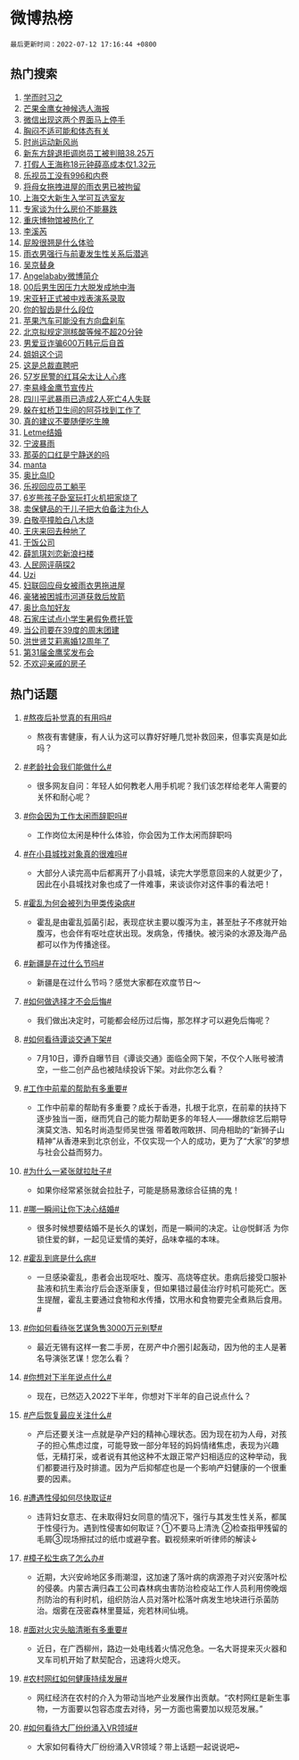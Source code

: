 # 微博热榜

`最后更新时间：2022-07-12 17:16:44 +0800`

## 热门搜索

1. [学而时习之](https://m.weibo.cn/search?containerid=100103type%3D1%26t%3D10%26q%3D%23%E5%AD%A6%E8%80%8C%E6%97%B6%E4%B9%A0%E4%B9%8B%23&stream_entry_id=51&isnewpage=1&extparam=seat%3D1%26filter_type%3Drealtimehot%26dgr%3D0%26cate%3D10103%26pos%3D0%26c_type%3D51%26display_time%3D1657617403%26pre_seqid%3D165761740386209949152&luicode=10000011&lfid=106003type%253D25%2526t%253D3%2526disable_hot%253D1%2526filter_type%253Drealtimehot)
1. [芒果金鹰女神候选人海报](https://m.weibo.cn/search?containerid=100103type%3D1%26t%3D10%26q%3D%23%E8%8A%92%E6%9E%9C%E9%87%91%E9%B9%B0%E5%A5%B3%E7%A5%9E%E5%80%99%E9%80%89%E4%BA%BA%E6%B5%B7%E6%8A%A5%23&stream_entry_id=31&isnewpage=1&extparam=seat%3D1%26filter_type%3Drealtimehot%26dgr%3D0%26c_type%3D31%26realpos%3D1%26flag%3D1%26cate%3D0%26lcate%3D5001%26pos%3D0%26display_time%3D1657617403%26pre_seqid%3D165761740386209949152&luicode=10000011&lfid=106003type%253D25%2526t%253D3%2526disable_hot%253D1%2526filter_type%253Drealtimehot)
1. [微信出现这两个界面马上停手](https://m.weibo.cn/search?containerid=100103type%3D1%26t%3D10%26q%3D%23%E5%BE%AE%E4%BF%A1%E5%87%BA%E7%8E%B0%E8%BF%99%E4%B8%A4%E4%B8%AA%E7%95%8C%E9%9D%A2%E9%A9%AC%E4%B8%8A%E5%81%9C%E6%89%8B%23&stream_entry_id=31&isnewpage=1&extparam=seat%3D1%26filter_type%3Drealtimehot%26dgr%3D0%26c_type%3D31%26realpos%3D2%26flag%3D1%26cate%3D0%26lcate%3D5001%26pos%3D1%26display_time%3D1657617403%26pre_seqid%3D165761740386209949152&luicode=10000011&lfid=106003type%253D25%2526t%253D3%2526disable_hot%253D1%2526filter_type%253Drealtimehot)
1. [胸闷不适可能和体态有关](https://m.weibo.cn/search?containerid=100103type%3D1%26t%3D10%26q%3D%23%E8%83%B8%E9%97%B7%E4%B8%8D%E9%80%82%E5%8F%AF%E8%83%BD%E5%92%8C%E4%BD%93%E6%80%81%E6%9C%89%E5%85%B3%23&stream_entry_id=31&isnewpage=1&extparam=seat%3D1%26filter_type%3Drealtimehot%26dgr%3D0%26c_type%3D31%26realpos%3D3%26flag%3D0%26cate%3D0%26lcate%3D5001%26pos%3D2%26display_time%3D1657617403%26pre_seqid%3D165761740386209949152&luicode=10000011&lfid=106003type%253D25%2526t%253D3%2526disable_hot%253D1%2526filter_type%253Drealtimehot)
1. [时尚运动新风尚](https://m.weibo.cn/search?containerid=100103type%3D1%26t%3D10%26q%3D%23%E6%97%B6%E5%B0%9A%E8%BF%90%E5%8A%A8%E6%96%B0%E9%A3%8E%E5%B0%9A%23&stream_entry_id=31&isnewpage=1&extparam=seat%3D1%26filter_type%3Drealtimehot%26adid%3D159588%26c_type%3D31%26dgr%3D0%26cate%3D0%26lcate%3D5001%26pos%3D3%26display_time%3D1657617403%26pre_seqid%3D165761740386209949152&luicode=10000011&lfid=106003type%253D25%2526t%253D3%2526disable_hot%253D1%2526filter_type%253Drealtimehot)
1. [新东方辞退拒调岗员工被判赔38.25万](https://m.weibo.cn/search?containerid=100103type%3D1%26t%3D10%26q%3D%23%E6%96%B0%E4%B8%9C%E6%96%B9%E8%BE%9E%E9%80%80%E6%8B%92%E8%B0%83%E5%B2%97%E5%91%98%E5%B7%A5%E8%A2%AB%E5%88%A4%E8%B5%9438.25%E4%B8%87%23&stream_entry_id=31&isnewpage=1&extparam=seat%3D1%26filter_type%3Drealtimehot%26dgr%3D0%26c_type%3D31%26realpos%3D4%26flag%3D0%26cate%3D0%26lcate%3D5001%26pos%3D4%26display_time%3D1657617403%26pre_seqid%3D165761740386209949152&luicode=10000011&lfid=106003type%253D25%2526t%253D3%2526disable_hot%253D1%2526filter_type%253Drealtimehot)
1. [打假人王海称18元钟薛高成本仅1.32元](https://m.weibo.cn/search?containerid=100103type%3D1%26t%3D10%26q%3D%23%E6%89%93%E5%81%87%E4%BA%BA%E7%8E%8B%E6%B5%B7%E7%A7%B018%E5%85%83%E9%92%9F%E8%96%9B%E9%AB%98%E6%88%90%E6%9C%AC%E4%BB%851.32%E5%85%83%23&stream_entry_id=31&isnewpage=1&extparam=seat%3D1%26filter_type%3Drealtimehot%26dgr%3D0%26c_type%3D31%26realpos%3D5%26flag%3D1%26cate%3D0%26lcate%3D5001%26pos%3D5%26display_time%3D1657617403%26pre_seqid%3D165761740386209949152&luicode=10000011&lfid=106003type%253D25%2526t%253D3%2526disable_hot%253D1%2526filter_type%253Drealtimehot)
1. [乐视员工没有996和内卷](https://m.weibo.cn/search?containerid=100103type%3D1%26t%3D10%26q%3D%23%E4%B9%90%E8%A7%86%E5%91%98%E5%B7%A5%E6%B2%A1%E6%9C%89996%E5%92%8C%E5%86%85%E5%8D%B7%23&stream_entry_id=31&isnewpage=1&extparam=seat%3D1%26filter_type%3Drealtimehot%26dgr%3D0%26c_type%3D31%26realpos%3D6%26flag%3D1%26cate%3D0%26lcate%3D5001%26pos%3D6%26display_time%3D1657617403%26pre_seqid%3D165761740386209949152&luicode=10000011&lfid=106003type%253D25%2526t%253D3%2526disable_hot%253D1%2526filter_type%253Drealtimehot)
1. [将母女拖拽进屋的雨衣男已被拘留](https://m.weibo.cn/search?containerid=100103type%3D1%26t%3D10%26q%3D%23%E5%B0%86%E6%AF%8D%E5%A5%B3%E6%8B%96%E6%8B%BD%E8%BF%9B%E5%B1%8B%E7%9A%84%E9%9B%A8%E8%A1%A3%E7%94%B7%E5%B7%B2%E8%A2%AB%E6%8B%98%E7%95%99%23&stream_entry_id=31&isnewpage=1&extparam=seat%3D1%26filter_type%3Drealtimehot%26dgr%3D0%26c_type%3D31%26realpos%3D7%26flag%3D16%26cate%3D0%26lcate%3D5001%26pos%3D7%26display_time%3D1657617403%26pre_seqid%3D165761740386209949152&luicode=10000011&lfid=106003type%253D25%2526t%253D3%2526disable_hot%253D1%2526filter_type%253Drealtimehot)
1. [上海交大新生入学可互选室友](https://m.weibo.cn/search?containerid=100103type%3D1%26t%3D10%26q%3D%23%E4%B8%8A%E6%B5%B7%E4%BA%A4%E5%A4%A7%E6%96%B0%E7%94%9F%E5%85%A5%E5%AD%A6%E5%8F%AF%E4%BA%92%E9%80%89%E5%AE%A4%E5%8F%8B%23&stream_entry_id=31&isnewpage=1&extparam=seat%3D1%26filter_type%3Drealtimehot%26dgr%3D0%26c_type%3D31%26realpos%3D8%26flag%3D1%26cate%3D0%26lcate%3D5001%26pos%3D8%26display_time%3D1657617403%26pre_seqid%3D165761740386209949152&luicode=10000011&lfid=106003type%253D25%2526t%253D3%2526disable_hot%253D1%2526filter_type%253Drealtimehot)
1. [专家谈为什么房价不能暴跌](https://m.weibo.cn/search?containerid=100103type%3D1%26t%3D10%26q%3D%23%E4%B8%93%E5%AE%B6%E8%B0%88%E4%B8%BA%E4%BB%80%E4%B9%88%E6%88%BF%E4%BB%B7%E4%B8%8D%E8%83%BD%E6%9A%B4%E8%B7%8C%23&stream_entry_id=31&isnewpage=1&extparam=seat%3D1%26filter_type%3Drealtimehot%26dgr%3D0%26c_type%3D31%26realpos%3D9%26flag%3D1%26cate%3D0%26lcate%3D5001%26pos%3D9%26display_time%3D1657617403%26pre_seqid%3D165761740386209949152&luicode=10000011&lfid=106003type%253D25%2526t%253D3%2526disable_hot%253D1%2526filter_type%253Drealtimehot)
1. [重庆博物馆被热化了](https://m.weibo.cn/search?containerid=100103type%3D1%26t%3D10%26q%3D%23%E9%87%8D%E5%BA%86%E5%8D%9A%E7%89%A9%E9%A6%86%E8%A2%AB%E7%83%AD%E5%8C%96%E4%BA%86%23&stream_entry_id=31&isnewpage=1&extparam=seat%3D1%26filter_type%3Drealtimehot%26dgr%3D0%26c_type%3D31%26realpos%3D10%26flag%3D0%26cate%3D0%26lcate%3D5001%26pos%3D10%26display_time%3D1657617403%26pre_seqid%3D165761740386209949152&luicode=10000011&lfid=106003type%253D25%2526t%253D3%2526disable_hot%253D1%2526filter_type%253Drealtimehot)
1. [李溪芮](https://m.weibo.cn/search?containerid=100103type%3D1%26t%3D10%26q%3D%E6%9D%8E%E6%BA%AA%E8%8A%AE&stream_entry_id=31&isnewpage=1&extparam=seat%3D1%26filter_type%3Drealtimehot%26dgr%3D0%26c_type%3D31%26realpos%3D11%26flag%3D1%26cate%3D0%26lcate%3D5001%26pos%3D11%26display_time%3D1657617403%26pre_seqid%3D165761740386209949152&luicode=10000011&lfid=106003type%253D25%2526t%253D3%2526disable_hot%253D1%2526filter_type%253Drealtimehot)
1. [屁股很翘是什么体验](https://m.weibo.cn/search?containerid=100103type%3D1%26t%3D10%26q%3D%23%E5%B1%81%E8%82%A1%E5%BE%88%E7%BF%98%E6%98%AF%E4%BB%80%E4%B9%88%E4%BD%93%E9%AA%8C%23&stream_entry_id=31&isnewpage=1&extparam=seat%3D1%26filter_type%3Drealtimehot%26dgr%3D0%26c_type%3D31%26realpos%3D12%26flag%3D1%26cate%3D0%26lcate%3D5001%26pos%3D12%26display_time%3D1657617403%26pre_seqid%3D165761740386209949152&luicode=10000011&lfid=106003type%253D25%2526t%253D3%2526disable_hot%253D1%2526filter_type%253Drealtimehot)
1. [雨衣男强行与前妻发生性关系后潜逃](https://m.weibo.cn/search?containerid=100103type%3D1%26t%3D10%26q%3D%23%E9%9B%A8%E8%A1%A3%E7%94%B7%E5%BC%BA%E8%A1%8C%E4%B8%8E%E5%89%8D%E5%A6%BB%E5%8F%91%E7%94%9F%E6%80%A7%E5%85%B3%E7%B3%BB%E5%90%8E%E6%BD%9C%E9%80%83%23&stream_entry_id=31&isnewpage=1&extparam=seat%3D1%26filter_type%3Drealtimehot%26dgr%3D0%26c_type%3D31%26realpos%3D13%26flag%3D0%26cate%3D0%26lcate%3D5001%26pos%3D13%26display_time%3D1657617403%26pre_seqid%3D165761740386209949152&luicode=10000011&lfid=106003type%253D25%2526t%253D3%2526disable_hot%253D1%2526filter_type%253Drealtimehot)
1. [吴京替身](https://m.weibo.cn/search?containerid=100103type%3D1%26t%3D10%26q%3D%23%E5%90%B4%E4%BA%AC%E6%9B%BF%E8%BA%AB%23&stream_entry_id=31&isnewpage=1&extparam=seat%3D1%26filter_type%3Drealtimehot%26dgr%3D0%26c_type%3D31%26realpos%3D14%26flag%3D1%26cate%3D0%26lcate%3D5001%26pos%3D14%26display_time%3D1657617403%26pre_seqid%3D165761740386209949152&luicode=10000011&lfid=106003type%253D25%2526t%253D3%2526disable_hot%253D1%2526filter_type%253Drealtimehot)
1. [Angelababy微博简介](https://m.weibo.cn/search?containerid=100103type%3D1%26t%3D10%26q%3D%23Angelababy%E5%BE%AE%E5%8D%9A%E7%AE%80%E4%BB%8B%23&stream_entry_id=31&isnewpage=1&extparam=seat%3D1%26filter_type%3Drealtimehot%26dgr%3D0%26c_type%3D31%26realpos%3D15%26flag%3D1%26cate%3D0%26lcate%3D5001%26pos%3D15%26display_time%3D1657617403%26pre_seqid%3D165761740386209949152&luicode=10000011&lfid=106003type%253D25%2526t%253D3%2526disable_hot%253D1%2526filter_type%253Drealtimehot)
1. [00后男生因压力大脱发成地中海](https://m.weibo.cn/search?containerid=100103type%3D1%26t%3D10%26q%3D%2300%E5%90%8E%E7%94%B7%E7%94%9F%E5%9B%A0%E5%8E%8B%E5%8A%9B%E5%A4%A7%E8%84%B1%E5%8F%91%E6%88%90%E5%9C%B0%E4%B8%AD%E6%B5%B7%23&stream_entry_id=31&isnewpage=1&extparam=seat%3D1%26filter_type%3Drealtimehot%26dgr%3D0%26c_type%3D31%26realpos%3D16%26flag%3D1%26cate%3D0%26lcate%3D5001%26pos%3D16%26display_time%3D1657617403%26pre_seqid%3D165761740386209949152&luicode=10000011&lfid=106003type%253D25%2526t%253D3%2526disable_hot%253D1%2526filter_type%253Drealtimehot)
1. [宋亚轩正式被中戏表演系录取](https://m.weibo.cn/search?containerid=100103type%3D1%26t%3D10%26q%3D%23%E5%AE%8B%E4%BA%9A%E8%BD%A9%E6%AD%A3%E5%BC%8F%E8%A2%AB%E4%B8%AD%E6%88%8F%E8%A1%A8%E6%BC%94%E7%B3%BB%E5%BD%95%E5%8F%96%23&stream_entry_id=31&isnewpage=1&extparam=seat%3D1%26filter_type%3Drealtimehot%26dgr%3D0%26c_type%3D31%26realpos%3D17%26flag%3D0%26cate%3D0%26lcate%3D5001%26pos%3D17%26display_time%3D1657617403%26pre_seqid%3D165761740386209949152&luicode=10000011&lfid=106003type%253D25%2526t%253D3%2526disable_hot%253D1%2526filter_type%253Drealtimehot)
1. [你的智齿是什么段位](https://m.weibo.cn/search?containerid=100103type%3D1%26t%3D10%26q%3D%23%E4%BD%A0%E7%9A%84%E6%99%BA%E9%BD%BF%E6%98%AF%E4%BB%80%E4%B9%88%E6%AE%B5%E4%BD%8D%23&stream_entry_id=31&isnewpage=1&extparam=seat%3D1%26filter_type%3Drealtimehot%26dgr%3D0%26c_type%3D31%26realpos%3D18%26flag%3D1%26cate%3D0%26lcate%3D5001%26pos%3D18%26display_time%3D1657617403%26pre_seqid%3D165761740386209949152&luicode=10000011&lfid=106003type%253D25%2526t%253D3%2526disable_hot%253D1%2526filter_type%253Drealtimehot)
1. [苹果汽车可能没有方向盘刹车](https://m.weibo.cn/search?containerid=100103type%3D1%26t%3D10%26q%3D%23%E8%8B%B9%E6%9E%9C%E6%B1%BD%E8%BD%A6%E5%8F%AF%E8%83%BD%E6%B2%A1%E6%9C%89%E6%96%B9%E5%90%91%E7%9B%98%E5%88%B9%E8%BD%A6%23&stream_entry_id=31&isnewpage=1&extparam=seat%3D1%26filter_type%3Drealtimehot%26dgr%3D0%26c_type%3D31%26realpos%3D19%26flag%3D0%26cate%3D0%26lcate%3D5001%26pos%3D19%26display_time%3D1657617403%26pre_seqid%3D165761740386209949152&luicode=10000011&lfid=106003type%253D25%2526t%253D3%2526disable_hot%253D1%2526filter_type%253Drealtimehot)
1. [北京拟规定测核酸等候不超20分钟](https://m.weibo.cn/search?containerid=100103type%3D1%26t%3D10%26q%3D%23%E5%8C%97%E4%BA%AC%E6%8B%9F%E8%A7%84%E5%AE%9A%E6%B5%8B%E6%A0%B8%E9%85%B8%E7%AD%89%E5%80%99%E4%B8%8D%E8%B6%8520%E5%88%86%E9%92%9F%23&stream_entry_id=31&isnewpage=1&extparam=seat%3D1%26filter_type%3Drealtimehot%26dgr%3D0%26c_type%3D31%26realpos%3D20%26flag%3D1%26cate%3D0%26lcate%3D5001%26pos%3D20%26display_time%3D1657617403%26pre_seqid%3D165761740386209949152&luicode=10000011&lfid=106003type%253D25%2526t%253D3%2526disable_hot%253D1%2526filter_type%253Drealtimehot)
1. [男爱豆诈骗600万韩元后自首](https://m.weibo.cn/search?containerid=100103type%3D1%26t%3D10%26q%3D%23%E7%94%B7%E7%88%B1%E8%B1%86%E8%AF%88%E9%AA%97600%E4%B8%87%E9%9F%A9%E5%85%83%E5%90%8E%E8%87%AA%E9%A6%96%23&stream_entry_id=31&isnewpage=1&extparam=seat%3D1%26filter_type%3Drealtimehot%26dgr%3D0%26c_type%3D31%26realpos%3D21%26flag%3D0%26cate%3D0%26lcate%3D5001%26pos%3D21%26display_time%3D1657617403%26pre_seqid%3D165761740386209949152&luicode=10000011&lfid=106003type%253D25%2526t%253D3%2526disable_hot%253D1%2526filter_type%253Drealtimehot)
1. [姐姐这个词](https://m.weibo.cn/search?containerid=100103type%3D1%26t%3D10%26q%3D%E5%A7%90%E5%A7%90%E8%BF%99%E4%B8%AA%E8%AF%8D&stream_entry_id=31&isnewpage=1&extparam=seat%3D1%26filter_type%3Drealtimehot%26dgr%3D0%26c_type%3D31%26realpos%3D22%26flag%3D0%26cate%3D0%26lcate%3D5001%26pos%3D22%26display_time%3D1657617403%26pre_seqid%3D165761740386209949152&luicode=10000011&lfid=106003type%253D25%2526t%253D3%2526disable_hot%253D1%2526filter_type%253Drealtimehot)
1. [这是总裁直聘吧](https://m.weibo.cn/search?containerid=100103type%3D1%26t%3D10%26q%3D%23%E8%BF%99%E6%98%AF%E6%80%BB%E8%A3%81%E7%9B%B4%E8%81%98%E5%90%A7%23&stream_entry_id=31&isnewpage=1&extparam=seat%3D1%26filter_type%3Drealtimehot%26dgr%3D0%26c_type%3D31%26realpos%3D23%26flag%3D1%26cate%3D0%26lcate%3D5001%26pos%3D23%26display_time%3D1657617403%26pre_seqid%3D165761740386209949152&luicode=10000011&lfid=106003type%253D25%2526t%253D3%2526disable_hot%253D1%2526filter_type%253Drealtimehot)
1. [57岁民警的红耳朵太让人心疼](https://m.weibo.cn/search?containerid=100103type%3D1%26t%3D10%26q%3D%2357%E5%B2%81%E6%B0%91%E8%AD%A6%E7%9A%84%E7%BA%A2%E8%80%B3%E6%9C%B5%E5%A4%AA%E8%AE%A9%E4%BA%BA%E5%BF%83%E7%96%BC%23&stream_entry_id=31&isnewpage=1&extparam=seat%3D1%26filter_type%3Drealtimehot%26dgr%3D0%26c_type%3D31%26realpos%3D24%26flag%3D1%26cate%3D0%26lcate%3D5001%26pos%3D24%26display_time%3D1657617403%26pre_seqid%3D165761740386209949152&luicode=10000011&lfid=106003type%253D25%2526t%253D3%2526disable_hot%253D1%2526filter_type%253Drealtimehot)
1. [李易峰金鹰节宣传片](https://m.weibo.cn/search?containerid=100103type%3D1%26t%3D10%26q%3D%23%E6%9D%8E%E6%98%93%E5%B3%B0%E9%87%91%E9%B9%B0%E8%8A%82%E5%AE%A3%E4%BC%A0%E7%89%87%23&stream_entry_id=31&isnewpage=1&extparam=seat%3D1%26filter_type%3Drealtimehot%26dgr%3D0%26c_type%3D31%26realpos%3D25%26flag%3D1%26cate%3D0%26lcate%3D5001%26pos%3D25%26display_time%3D1657617403%26pre_seqid%3D165761740386209949152&luicode=10000011&lfid=106003type%253D25%2526t%253D3%2526disable_hot%253D1%2526filter_type%253Drealtimehot)
1. [四川平武暴雨已造成2人死亡4人失联](https://m.weibo.cn/search?containerid=100103type%3D1%26t%3D10%26q%3D%23%E5%9B%9B%E5%B7%9D%E5%B9%B3%E6%AD%A6%E6%9A%B4%E9%9B%A8%E5%B7%B2%E9%80%A0%E6%88%902%E4%BA%BA%E6%AD%BB%E4%BA%A14%E4%BA%BA%E5%A4%B1%E8%81%94%23&stream_entry_id=31&isnewpage=1&extparam=seat%3D1%26filter_type%3Drealtimehot%26dgr%3D0%26c_type%3D31%26realpos%3D26%26flag%3D1%26cate%3D0%26lcate%3D5001%26pos%3D26%26display_time%3D1657617403%26pre_seqid%3D165761740386209949152&luicode=10000011&lfid=106003type%253D25%2526t%253D3%2526disable_hot%253D1%2526filter_type%253Drealtimehot)
1. [躲在虹桥卫生间的阿芬找到工作了](https://m.weibo.cn/search?containerid=100103type%3D1%26t%3D10%26q%3D%23%E8%BA%B2%E5%9C%A8%E8%99%B9%E6%A1%A5%E5%8D%AB%E7%94%9F%E9%97%B4%E7%9A%84%E9%98%BF%E8%8A%AC%E6%89%BE%E5%88%B0%E5%B7%A5%E4%BD%9C%E4%BA%86%23&stream_entry_id=31&isnewpage=1&extparam=seat%3D1%26filter_type%3Drealtimehot%26dgr%3D0%26c_type%3D31%26realpos%3D27%26flag%3D0%26cate%3D0%26lcate%3D5001%26pos%3D27%26display_time%3D1657617403%26pre_seqid%3D165761740386209949152&luicode=10000011&lfid=106003type%253D25%2526t%253D3%2526disable_hot%253D1%2526filter_type%253Drealtimehot)
1. [真的建议不要随便吃生腌](https://m.weibo.cn/search?containerid=100103type%3D1%26t%3D10%26q%3D%23%E7%9C%9F%E7%9A%84%E5%BB%BA%E8%AE%AE%E4%B8%8D%E8%A6%81%E9%9A%8F%E4%BE%BF%E5%90%83%E7%94%9F%E8%85%8C%23&stream_entry_id=31&isnewpage=1&extparam=seat%3D1%26filter_type%3Drealtimehot%26dgr%3D0%26c_type%3D31%26realpos%3D28%26flag%3D1%26cate%3D0%26lcate%3D5001%26pos%3D28%26display_time%3D1657617403%26pre_seqid%3D165761740386209949152&luicode=10000011&lfid=106003type%253D25%2526t%253D3%2526disable_hot%253D1%2526filter_type%253Drealtimehot)
1. [Letme结婚](https://m.weibo.cn/search?containerid=100103type%3D1%26t%3D10%26q%3D%23Letme%E7%BB%93%E5%A9%9A%23&stream_entry_id=31&isnewpage=1&extparam=seat%3D1%26filter_type%3Drealtimehot%26dgr%3D0%26c_type%3D31%26realpos%3D29%26flag%3D0%26cate%3D0%26lcate%3D5001%26pos%3D29%26display_time%3D1657617403%26pre_seqid%3D165761740386209949152&luicode=10000011&lfid=106003type%253D25%2526t%253D3%2526disable_hot%253D1%2526filter_type%253Drealtimehot)
1. [宁波暴雨](https://m.weibo.cn/search?containerid=100103type%3D1%26t%3D10%26q%3D%23%E5%AE%81%E6%B3%A2%E6%9A%B4%E9%9B%A8%23&stream_entry_id=31&isnewpage=1&extparam=seat%3D1%26filter_type%3Drealtimehot%26dgr%3D0%26c_type%3D31%26realpos%3D30%26flag%3D1%26cate%3D0%26lcate%3D5001%26pos%3D30%26display_time%3D1657617403%26pre_seqid%3D165761740386209949152&luicode=10000011&lfid=106003type%253D25%2526t%253D3%2526disable_hot%253D1%2526filter_type%253Drealtimehot)
1. [那英的口红是宁静送的吗](https://m.weibo.cn/search?containerid=100103type%3D1%26t%3D10%26q%3D%23%E9%82%A3%E8%8B%B1%E7%9A%84%E5%8F%A3%E7%BA%A2%E6%98%AF%E5%AE%81%E9%9D%99%E9%80%81%E7%9A%84%E5%90%97%23&stream_entry_id=31&isnewpage=1&extparam=seat%3D1%26filter_type%3Drealtimehot%26dgr%3D0%26c_type%3D31%26realpos%3D31%26flag%3D0%26cate%3D0%26lcate%3D5001%26pos%3D31%26display_time%3D1657617403%26pre_seqid%3D165761740386209949152&luicode=10000011&lfid=106003type%253D25%2526t%253D3%2526disable_hot%253D1%2526filter_type%253Drealtimehot)
1. [manta](http://m.weibo.cn/c/wbox?&id=j84w2uenjc&roomid=11131&q=%23manta%23&extparam=seat%3D1%26filter_type%3Drealtimehot%26dgr%3D0%26c_type%3D31%26realpos%3D32%26flag%3D0%26cate%3D0%26lcate%3D5001%26pos%3D32%26display_time%3D1657617403%26pre_seqid%3D165761740386209949152&luicode=10000011&lfid=106003type%253D25%2526t%253D3%2526disable_hot%253D1%2526filter_type%253Drealtimehot)
1. [奥比岛ID](https://m.weibo.cn/search?containerid=100103type%3D1%26t%3D10%26q%3D%23%E5%A5%A5%E6%AF%94%E5%B2%9BID%23&stream_entry_id=31&isnewpage=1&extparam=seat%3D1%26filter_type%3Drealtimehot%26dgr%3D0%26c_type%3D31%26realpos%3D33%26flag%3D1%26cate%3D0%26lcate%3D5001%26pos%3D33%26display_time%3D1657617403%26pre_seqid%3D165761740386209949152&luicode=10000011&lfid=106003type%253D25%2526t%253D3%2526disable_hot%253D1%2526filter_type%253Drealtimehot)
1. [乐视回应员工躺平](https://m.weibo.cn/search?containerid=100103type%3D1%26t%3D10%26q%3D%23%E4%B9%90%E8%A7%86%E5%9B%9E%E5%BA%94%E5%91%98%E5%B7%A5%E8%BA%BA%E5%B9%B3%23&stream_entry_id=31&isnewpage=1&extparam=seat%3D1%26filter_type%3Drealtimehot%26dgr%3D0%26c_type%3D31%26realpos%3D34%26flag%3D1%26cate%3D0%26lcate%3D5001%26pos%3D34%26display_time%3D1657617403%26pre_seqid%3D165761740386209949152&luicode=10000011&lfid=106003type%253D25%2526t%253D3%2526disable_hot%253D1%2526filter_type%253Drealtimehot)
1. [6岁熊孩子卧室玩打火机把家烧了](https://m.weibo.cn/search?containerid=100103type%3D1%26t%3D10%26q%3D%236%E5%B2%81%E7%86%8A%E5%AD%A9%E5%AD%90%E5%8D%A7%E5%AE%A4%E7%8E%A9%E6%89%93%E7%81%AB%E6%9C%BA%E6%8A%8A%E5%AE%B6%E7%83%A7%E4%BA%86%23&stream_entry_id=31&isnewpage=1&extparam=seat%3D1%26filter_type%3Drealtimehot%26dgr%3D0%26c_type%3D31%26realpos%3D35%26flag%3D0%26cate%3D0%26lcate%3D5001%26pos%3D35%26display_time%3D1657617403%26pre_seqid%3D165761740386209949152&luicode=10000011&lfid=106003type%253D25%2526t%253D3%2526disable_hot%253D1%2526filter_type%253Drealtimehot)
1. [卖保健品的干儿子把大伯备注为仆人](https://m.weibo.cn/search?containerid=100103type%3D1%26t%3D10%26q%3D%23%E5%8D%96%E4%BF%9D%E5%81%A5%E5%93%81%E7%9A%84%E5%B9%B2%E5%84%BF%E5%AD%90%E6%8A%8A%E5%A4%A7%E4%BC%AF%E5%A4%87%E6%B3%A8%E4%B8%BA%E4%BB%86%E4%BA%BA%23&stream_entry_id=31&isnewpage=1&extparam=seat%3D1%26filter_type%3Drealtimehot%26dgr%3D0%26c_type%3D31%26realpos%3D36%26flag%3D0%26cate%3D0%26lcate%3D5001%26pos%3D36%26display_time%3D1657617403%26pre_seqid%3D165761740386209949152&luicode=10000011&lfid=106003type%253D25%2526t%253D3%2526disable_hot%253D1%2526filter_type%253Drealtimehot)
1. [白敬亭撞脸白八木烧](https://m.weibo.cn/search?containerid=100103type%3D1%26t%3D10%26q%3D%23%E7%99%BD%E6%95%AC%E4%BA%AD%E6%92%9E%E8%84%B8%E7%99%BD%E5%85%AB%E6%9C%A8%E7%83%A7%23&stream_entry_id=31&isnewpage=1&extparam=seat%3D1%26filter_type%3Drealtimehot%26dgr%3D0%26c_type%3D31%26realpos%3D37%26flag%3D0%26cate%3D0%26lcate%3D5001%26pos%3D37%26display_time%3D1657617403%26pre_seqid%3D165761740386209949152&luicode=10000011&lfid=106003type%253D25%2526t%253D3%2526disable_hot%253D1%2526filter_type%253Drealtimehot)
1. [王庆来回去种地了](https://m.weibo.cn/search?containerid=100103type%3D1%26t%3D10%26q%3D%23%E7%8E%8B%E5%BA%86%E6%9D%A5%E5%9B%9E%E5%8E%BB%E7%A7%8D%E5%9C%B0%E4%BA%86%23&stream_entry_id=31&isnewpage=1&extparam=seat%3D1%26filter_type%3Drealtimehot%26dgr%3D0%26c_type%3D31%26realpos%3D38%26flag%3D0%26cate%3D0%26lcate%3D5001%26pos%3D38%26display_time%3D1657617403%26pre_seqid%3D165761740386209949152&luicode=10000011&lfid=106003type%253D25%2526t%253D3%2526disable_hot%253D1%2526filter_type%253Drealtimehot)
1. [干饭公司](https://m.weibo.cn/search?containerid=100103type%3D1%26t%3D10%26q%3D%E5%B9%B2%E9%A5%AD%E5%85%AC%E5%8F%B8&stream_entry_id=31&isnewpage=1&extparam=seat%3D1%26filter_type%3Drealtimehot%26dgr%3D0%26c_type%3D31%26realpos%3D39%26flag%3D1%26cate%3D0%26lcate%3D5001%26pos%3D39%26display_time%3D1657617403%26pre_seqid%3D165761740386209949152&luicode=10000011&lfid=106003type%253D25%2526t%253D3%2526disable_hot%253D1%2526filter_type%253Drealtimehot)
1. [薛凯琪刘恋新浪扫楼](https://m.weibo.cn/search?containerid=100103type%3D1%26t%3D10%26q%3D%23%E8%96%9B%E5%87%AF%E7%90%AA%E5%88%98%E6%81%8B%E6%96%B0%E6%B5%AA%E6%89%AB%E6%A5%BC%23&stream_entry_id=31&isnewpage=1&extparam=seat%3D1%26filter_type%3Drealtimehot%26dgr%3D0%26c_type%3D31%26realpos%3D40%26flag%3D0%26cate%3D0%26lcate%3D5001%26pos%3D40%26display_time%3D1657617403%26pre_seqid%3D165761740386209949152&luicode=10000011&lfid=106003type%253D25%2526t%253D3%2526disable_hot%253D1%2526filter_type%253Drealtimehot)
1. [人民网评萌探2](https://m.weibo.cn/search?containerid=100103type%3D1%26t%3D10%26q%3D%23%E4%BA%BA%E6%B0%91%E7%BD%91%E8%AF%84%E8%90%8C%E6%8E%A22%23&stream_entry_id=31&isnewpage=1&extparam=seat%3D1%26filter_type%3Drealtimehot%26dgr%3D0%26c_type%3D31%26realpos%3D41%26flag%3D0%26cate%3D0%26lcate%3D5001%26pos%3D41%26display_time%3D1657617403%26pre_seqid%3D165761740386209949152&luicode=10000011&lfid=106003type%253D25%2526t%253D3%2526disable_hot%253D1%2526filter_type%253Drealtimehot)
1. [Uzi](https://m.weibo.cn/search?containerid=100103type%3D1%26t%3D10%26q%3DUzi&stream_entry_id=31&isnewpage=1&extparam=seat%3D1%26filter_type%3Drealtimehot%26dgr%3D0%26c_type%3D31%26realpos%3D42%26flag%3D0%26cate%3D0%26lcate%3D5001%26pos%3D42%26display_time%3D1657617403%26pre_seqid%3D165761740386209949152&luicode=10000011&lfid=106003type%253D25%2526t%253D3%2526disable_hot%253D1%2526filter_type%253Drealtimehot)
1. [妇联回应母女被雨衣男拖进屋](https://m.weibo.cn/search?containerid=100103type%3D1%26t%3D10%26q%3D%23%E5%A6%87%E8%81%94%E5%9B%9E%E5%BA%94%E6%AF%8D%E5%A5%B3%E8%A2%AB%E9%9B%A8%E8%A1%A3%E7%94%B7%E6%8B%96%E8%BF%9B%E5%B1%8B%23&stream_entry_id=31&isnewpage=1&extparam=seat%3D1%26filter_type%3Drealtimehot%26dgr%3D0%26c_type%3D31%26realpos%3D43%26flag%3D0%26cate%3D0%26lcate%3D5001%26pos%3D43%26display_time%3D1657617403%26pre_seqid%3D165761740386209949152&luicode=10000011&lfid=106003type%253D25%2526t%253D3%2526disable_hot%253D1%2526filter_type%253Drealtimehot)
1. [豪猪被困城市河道获救后放箭](https://m.weibo.cn/search?containerid=100103type%3D1%26t%3D10%26q%3D%23%E8%B1%AA%E7%8C%AA%E8%A2%AB%E5%9B%B0%E5%9F%8E%E5%B8%82%E6%B2%B3%E9%81%93%E8%8E%B7%E6%95%91%E5%90%8E%E6%94%BE%E7%AE%AD%23&stream_entry_id=31&isnewpage=1&extparam=seat%3D1%26filter_type%3Drealtimehot%26dgr%3D0%26c_type%3D31%26realpos%3D44%26flag%3D1%26cate%3D0%26lcate%3D5001%26pos%3D44%26display_time%3D1657617403%26pre_seqid%3D165761740386209949152&luicode=10000011&lfid=106003type%253D25%2526t%253D3%2526disable_hot%253D1%2526filter_type%253Drealtimehot)
1. [奥比岛加好友](https://m.weibo.cn/search?containerid=100103type%3D1%26t%3D10%26q%3D%23%E5%A5%A5%E6%AF%94%E5%B2%9B%E5%8A%A0%E5%A5%BD%E5%8F%8B%23&stream_entry_id=31&isnewpage=1&extparam=seat%3D1%26filter_type%3Drealtimehot%26dgr%3D0%26c_type%3D31%26realpos%3D45%26flag%3D1%26cate%3D0%26lcate%3D5001%26pos%3D45%26display_time%3D1657617403%26pre_seqid%3D165761740386209949152&luicode=10000011&lfid=106003type%253D25%2526t%253D3%2526disable_hot%253D1%2526filter_type%253Drealtimehot)
1. [石家庄试点小学生暑假免费托管](https://m.weibo.cn/search?containerid=100103type%3D1%26t%3D10%26q%3D%23%E7%9F%B3%E5%AE%B6%E5%BA%84%E8%AF%95%E7%82%B9%E5%B0%8F%E5%AD%A6%E7%94%9F%E6%9A%91%E5%81%87%E5%85%8D%E8%B4%B9%E6%89%98%E7%AE%A1%23&stream_entry_id=31&isnewpage=1&extparam=seat%3D1%26filter_type%3Drealtimehot%26dgr%3D0%26c_type%3D31%26realpos%3D46%26flag%3D1%26cate%3D0%26lcate%3D5001%26pos%3D46%26display_time%3D1657617403%26pre_seqid%3D165761740386209949152&luicode=10000011&lfid=106003type%253D25%2526t%253D3%2526disable_hot%253D1%2526filter_type%253Drealtimehot)
1. [当公司要在39度的周末团建](https://m.weibo.cn/search?containerid=100103type%3D1%26t%3D10%26q%3D%23%E5%BD%93%E5%85%AC%E5%8F%B8%E8%A6%81%E5%9C%A839%E5%BA%A6%E7%9A%84%E5%91%A8%E6%9C%AB%E5%9B%A2%E5%BB%BA%23&stream_entry_id=31&isnewpage=1&extparam=seat%3D1%26filter_type%3Drealtimehot%26dgr%3D0%26c_type%3D31%26realpos%3D47%26flag%3D1%26cate%3D0%26lcate%3D5001%26pos%3D47%26display_time%3D1657617403%26pre_seqid%3D165761740386209949152&luicode=10000011&lfid=106003type%253D25%2526t%253D3%2526disable_hot%253D1%2526filter_type%253Drealtimehot)
1. [洪世贤艾莉离婚12周年了](https://m.weibo.cn/search?containerid=100103type%3D1%26t%3D10%26q%3D%23%E6%B4%AA%E4%B8%96%E8%B4%A4%E8%89%BE%E8%8E%89%E7%A6%BB%E5%A9%9A12%E5%91%A8%E5%B9%B4%E4%BA%86%23&stream_entry_id=31&isnewpage=1&extparam=seat%3D1%26filter_type%3Drealtimehot%26dgr%3D0%26c_type%3D31%26realpos%3D48%26flag%3D0%26cate%3D0%26lcate%3D5001%26pos%3D48%26display_time%3D1657617403%26pre_seqid%3D165761740386209949152&luicode=10000011&lfid=106003type%253D25%2526t%253D3%2526disable_hot%253D1%2526filter_type%253Drealtimehot)
1. [第31届金鹰奖发布会](https://m.weibo.cn/search?containerid=100103type%3D1%26t%3D10%26q%3D%23%E7%AC%AC31%E5%B1%8A%E9%87%91%E9%B9%B0%E5%A5%96%E5%8F%91%E5%B8%83%E4%BC%9A%23&stream_entry_id=31&isnewpage=1&extparam=seat%3D1%26filter_type%3Drealtimehot%26dgr%3D0%26c_type%3D31%26realpos%3D49%26flag%3D0%26cate%3D0%26lcate%3D5001%26pos%3D49%26display_time%3D1657617403%26pre_seqid%3D165761740386209949152&luicode=10000011&lfid=106003type%253D25%2526t%253D3%2526disable_hot%253D1%2526filter_type%253Drealtimehot)
1. [不欢迎亲戚的房子](https://m.weibo.cn/search?containerid=100103type%3D1%26t%3D10%26q%3D%23%E4%B8%8D%E6%AC%A2%E8%BF%8E%E4%BA%B2%E6%88%9A%E7%9A%84%E6%88%BF%E5%AD%90%23&stream_entry_id=31&isnewpage=1&extparam=seat%3D1%26filter_type%3Drealtimehot%26dgr%3D0%26c_type%3D31%26realpos%3D50%26flag%3D1%26cate%3D0%26lcate%3D5001%26pos%3D50%26display_time%3D1657617403%26pre_seqid%3D165761740386209949152&luicode=10000011&lfid=106003type%253D25%2526t%253D3%2526disable_hot%253D1%2526filter_type%253Drealtimehot)

## 热门话题

1. [#熬夜后补觉真的有用吗#](https://m.weibo.cn/search?containerid=231522type%3D1%26t%3D10%26q%3D%23%E7%86%AC%E5%A4%9C%E5%90%8E%E8%A1%A5%E8%A7%89%E7%9C%9F%E7%9A%84%E6%9C%89%E7%94%A8%E5%90%97%23&stream_entry_id=128&isnewpage=1&extparam=seat%3D1%26dgr%3D0%26cate%3D5004%26unitid%3D1657543285972%26lcate%3D5004%26pos%3D1-0-0%26c_type%3D128%26display_time%3D1657617404%26pre_seqid%3D165761740473006018172&luicode=10000011&lfid=231648_-_4)
    - 熬夜有害健康，有人认为这可以靠好好睡几觉补救回来，但事实真是如此吗？

1. [#老龄社会我们能做什么#](https://m.weibo.cn/search?containerid=231522type%3D1%26t%3D10%26q%3D%23%E8%80%81%E9%BE%84%E7%A4%BE%E4%BC%9A%E6%88%91%E4%BB%AC%E8%83%BD%E5%81%9A%E4%BB%80%E4%B9%88%23&stream_entry_id=128&isnewpage=1&extparam=seat%3D1%26dgr%3D0%26cate%3D5004%26unitid%3D1657539391602%26lcate%3D5004%26pos%3D1-0-1%26c_type%3D128%26display_time%3D1657617404%26pre_seqid%3D165761740473006018172&luicode=10000011&lfid=231648_-_4)
    - 很多网友自问：年轻人如何教老人用手机呢？我们该怎样给老年人需要的关怀和耐心呢？

1. [#你会因为工作太闲而辞职吗#](https://m.weibo.cn/search?containerid=231522type%3D1%26t%3D10%26q%3D%23%E4%BD%A0%E4%BC%9A%E5%9B%A0%E4%B8%BA%E5%B7%A5%E4%BD%9C%E5%A4%AA%E9%97%B2%E8%80%8C%E8%BE%9E%E8%81%8C%E5%90%97%23&stream_entry_id=128&isnewpage=1&extparam=seat%3D1%26dgr%3D0%26cate%3D5004%26unitid%3D1657463158134%26lcate%3D5004%26pos%3D1-0-2%26c_type%3D128%26display_time%3D1657617404%26pre_seqid%3D165761740473006018172&luicode=10000011&lfid=231648_-_4)
    - 工作岗位太闲是种什么体验，你会因为工作太闲而辞职吗

1. [#在小县城找对象真的很难吗#](https://m.weibo.cn/search?containerid=231522type%3D1%26t%3D10%26q%3D%23%E5%9C%A8%E5%B0%8F%E5%8E%BF%E5%9F%8E%E6%89%BE%E5%AF%B9%E8%B1%A1%E7%9C%9F%E7%9A%84%E5%BE%88%E9%9A%BE%E5%90%97%23&stream_entry_id=128&isnewpage=1&extparam=seat%3D1%26dgr%3D0%26cate%3D5004%26unitid%3D1657450265120%26lcate%3D5004%26pos%3D1-0-3%26c_type%3D128%26display_time%3D1657617404%26pre_seqid%3D165761740473006018172&luicode=10000011&lfid=231648_-_4)
    - 大部分人读完高中后都离开了小县城，读完大学愿意回来的人就更少了，因此在小县城找对象也成了一件难事，来谈谈你对这件事的看法吧！

1. [#霍乱为何会被列为甲类传染病#](https://m.weibo.cn/search?containerid=231522type%3D1%26t%3D10%26q%3D%23%E9%9C%8D%E4%B9%B1%E4%B8%BA%E4%BD%95%E4%BC%9A%E8%A2%AB%E5%88%97%E4%B8%BA%E7%94%B2%E7%B1%BB%E4%BC%A0%E6%9F%93%E7%97%85%23&stream_entry_id=128&isnewpage=1&extparam=seat%3D1%26dgr%3D0%26cate%3D5004%26unitid%3D1657499767394%26lcate%3D5004%26pos%3D1-0-4%26c_type%3D128%26display_time%3D1657617404%26pre_seqid%3D165761740473006018172&luicode=10000011&lfid=231648_-_4)
    - 霍乱是由霍乱弧菌引起，表现症状主要以腹泻为主，甚至肚子不疼就开始腹泻，也会伴有呕吐症状出现。发病急，传播快。被污染的水源及海产品都可以作为传播途径。

1. [#新疆是在过什么节吗#](https://m.weibo.cn/search?containerid=231522type%3D1%26t%3D10%26q%3D%23%E6%96%B0%E7%96%86%E6%98%AF%E5%9C%A8%E8%BF%87%E4%BB%80%E4%B9%88%E8%8A%82%E5%90%97%23&stream_entry_id=128&isnewpage=1&extparam=seat%3D1%26dgr%3D0%26cate%3D5004%26unitid%3Dm1657617022%26lcate%3D5004%26pos%3D1-0-5%26c_type%3D128%26display_time%3D1657617404%26pre_seqid%3D165761740473006018172&luicode=10000011&lfid=231648_-_4)
    - 新疆是在过什么节吗？感觉大家都在欢度节日～

1. [#如何做选择才不会后悔#](https://m.weibo.cn/search?containerid=231522type%3D1%26t%3D10%26q%3D%23%E5%A6%82%E4%BD%95%E5%81%9A%E9%80%89%E6%8B%A9%E6%89%8D%E4%B8%8D%E4%BC%9A%E5%90%8E%E6%82%94%23&stream_entry_id=128&isnewpage=1&extparam=seat%3D1%26dgr%3D0%26cate%3D5004%26unitid%3D1657533983594%26lcate%3D5004%26pos%3D1-0-6%26c_type%3D128%26display_time%3D1657617404%26pre_seqid%3D165761740473006018172&luicode=10000011&lfid=231648_-_4)
    - 我们做出决定时，可能都会经历过后悔，那怎样才可以避免后悔呢？

1. [#如何看待谭谈交通下架#](https://m.weibo.cn/search?containerid=231522type%3D1%26t%3D10%26q%3D%23%E5%A6%82%E4%BD%95%E7%9C%8B%E5%BE%85%E8%B0%AD%E8%B0%88%E4%BA%A4%E9%80%9A%E4%B8%8B%E6%9E%B6%23&stream_entry_id=128&isnewpage=1&extparam=seat%3D1%26dgr%3D0%26cate%3D5004%26unitid%3D1657470059372%26lcate%3D5004%26pos%3D1-0-7%26c_type%3D128%26display_time%3D1657617404%26pre_seqid%3D165761740473006018172&luicode=10000011&lfid=231648_-_4)
    - 7月10日，谭乔自曝节目《谭谈交通》面临全网下架，不仅个人账号被清空，一些二创产品也被陆续投诉下架。对此你怎么看？

1. [#工作中前辈的帮助有多重要#](https://m.weibo.cn/search?containerid=231522type%3D1%26t%3D10%26q%3D%23%E5%B7%A5%E4%BD%9C%E4%B8%AD%E5%89%8D%E8%BE%88%E7%9A%84%E5%B8%AE%E5%8A%A9%E6%9C%89%E5%A4%9A%E9%87%8D%E8%A6%81%23&stream_entry_id=128&isnewpage=1&extparam=seat%3D1%26dgr%3D0%26cate%3D5004%26unitid%3Dm1657617023%26lcate%3D5004%26pos%3D1-0-8%26c_type%3D128%26display_time%3D1657617404%26pre_seqid%3D165761740473006018172&luicode=10000011&lfid=231648_-_4)
    - 工作中前辈的帮助有多重要？成长于香港，扎根于北京，在前辈的扶持下逐步独当一面，继而凭自己的能力帮助更多的年轻人——爆款综艺后期导演莫文浩、知名时尚造型师吴世强 带着敢闯敢拼、同舟相助的“新狮子山精神”从香港来到北京创业，不仅实现一个人的成功，更为了“大家”的梦想与社会公益而努力。

1. [#为什么一紧张就拉肚子#](https://m.weibo.cn/search?containerid=231522type%3D1%26t%3D10%26q%3D%23%E4%B8%BA%E4%BB%80%E4%B9%88%E4%B8%80%E7%B4%A7%E5%BC%A0%E5%B0%B1%E6%8B%89%E8%82%9A%E5%AD%90%23&stream_entry_id=128&isnewpage=1&extparam=seat%3D1%26dgr%3D0%26cate%3D5004%26unitid%3D1657524087353%26lcate%3D5004%26pos%3D1-0-9%26c_type%3D128%26display_time%3D1657617404%26pre_seqid%3D165761740473006018172&luicode=10000011&lfid=231648_-_4)
    - 如果你经常紧张就会拉肚子，可能是肠易激综合征搞的鬼！

1. [#哪一瞬间让你下决心结婚#](https://m.weibo.cn/search?containerid=231522type%3D1%26t%3D10%26q%3D%23%E5%93%AA%E4%B8%80%E7%9E%AC%E9%97%B4%E8%AE%A9%E4%BD%A0%E4%B8%8B%E5%86%B3%E5%BF%83%E7%BB%93%E5%A9%9A%23&stream_entry_id=128&isnewpage=1&extparam=seat%3D1%26dgr%3D0%26cate%3D5004%26unitid%3Dm1657617020%26lcate%3D5004%26pos%3D1-0-10%26c_type%3D128%26display_time%3D1657617404%26pre_seqid%3D165761740473006018172&luicode=10000011&lfid=231648_-_4)
    - 很多时候想要结婚不是长久的谋划，而是一瞬间的决定。让@悦鲜活 为你锁住爱的鲜，一起见证爱情的美好，品味幸福的本味。

1. [#霍乱到底是什么病#](https://m.weibo.cn/search?containerid=231522type%3D1%26t%3D10%26q%3D%23%E9%9C%8D%E4%B9%B1%E5%88%B0%E5%BA%95%E6%98%AF%E4%BB%80%E4%B9%88%E7%97%85%23&stream_entry_id=128&isnewpage=1&extparam=seat%3D1%26dgr%3D0%26cate%3D5004%26unitid%3D1657505764439%26lcate%3D5004%26pos%3D1-0-11%26c_type%3D128%26display_time%3D1657617404%26pre_seqid%3D165761740473006018172&luicode=10000011&lfid=231648_-_4)
    - 一旦感染霍乱，患者会出现呕吐、腹泻、高烧等症状。患病后接受口服补盐液和抗生素治疗后会逐渐康复，但如果错过最佳治疗时机可能死亡。医生提醒，霍乱主要通过食物和水传播，饮用水和食物要完全煮熟后食用。#

1. [#你如何看待张艺谋急售3000万元别墅#](https://m.weibo.cn/search?containerid=231522type%3D1%26t%3D10%26q%3D%23%E4%BD%A0%E5%A6%82%E4%BD%95%E7%9C%8B%E5%BE%85%E5%BC%A0%E8%89%BA%E8%B0%8B%E6%80%A5%E5%94%AE3000%E4%B8%87%E5%85%83%E5%88%AB%E5%A2%85%23&stream_entry_id=128&isnewpage=1&extparam=seat%3D1%26dgr%3D0%26cate%3D5004%26unitid%3D1657522580080%26lcate%3D5004%26pos%3D1-0-12%26c_type%3D128%26display_time%3D1657617404%26pre_seqid%3D165761740473006018172&luicode=10000011&lfid=231648_-_4)
    - 最近无锡有这样一套二手房，在房产中介圈引起轰动，因为他的主人是著名导演张艺谋！您怎么看？

1. [#你想对下半年说点什么#](https://m.weibo.cn/search?containerid=231522type%3D1%26t%3D10%26q%3D%23%E4%BD%A0%E6%83%B3%E5%AF%B9%E4%B8%8B%E5%8D%8A%E5%B9%B4%E8%AF%B4%E7%82%B9%E4%BB%80%E4%B9%88%23&stream_entry_id=128&isnewpage=1&extparam=seat%3D1%26dgr%3D0%26cate%3D5004%26unitid%3D1657527075016%26lcate%3D5004%26pos%3D1-0-13%26c_type%3D128%26display_time%3D1657617404%26pre_seqid%3D165761740473006018172&luicode=10000011&lfid=231648_-_4)
    - 现在，已然迈入2022下半年，你想对下半年的自己说点什么？

1. [#产后恢复最应关注什么#](https://m.weibo.cn/search?containerid=231522type%3D1%26t%3D10%26q%3D%23%E4%BA%A7%E5%90%8E%E6%81%A2%E5%A4%8D%E6%9C%80%E5%BA%94%E5%85%B3%E6%B3%A8%E4%BB%80%E4%B9%88%23&stream_entry_id=128&isnewpage=1&extparam=seat%3D1%26dgr%3D0%26cate%3D5004%26unitid%3D1657615911741%26lcate%3D5004%26pos%3D1-0-14%26c_type%3D128%26display_time%3D1657617404%26pre_seqid%3D165761740473006018172&luicode=10000011&lfid=231648_-_4)
    - 产后还要关注一点就是孕产妇的精神心理状态。因为现在初为人母，对孩子的担心焦虑过度，可能导致一部分年轻的妈妈情绪焦虑，表现为兴趣低，无精打采，或者说有其他这种不太跟正常产妇相适应的这种举动，我们都要进行及时排遣。因为产后抑郁症也是一个影响产妇健康的一个很重要的因素。

1. [#遭遇性侵如何尽快取证#](https://m.weibo.cn/search?containerid=231522type%3D1%26t%3D10%26q%3D%23%E9%81%AD%E9%81%87%E6%80%A7%E4%BE%B5%E5%A6%82%E4%BD%95%E5%B0%BD%E5%BF%AB%E5%8F%96%E8%AF%81%23&stream_entry_id=128&isnewpage=1&extparam=seat%3D1%26dgr%3D0%26cate%3D5004%26unitid%3D1657613514283%26lcate%3D5004%26pos%3D1-0-15%26c_type%3D128%26display_time%3D1657617404%26pre_seqid%3D165761740473006018172&luicode=10000011&lfid=231648_-_4)
    - 违背妇女意志、在未取得妇女同意的情况下，强行与其发生性关系，都属于性侵行为。遇到性侵害如何取证？①不要马上清洗 ②检查指甲残留的毛屑③现场擦拭过的纸巾或避孕套。戳视频来听听律师的解读↓

1. [#樟子松生病了怎么办#](https://m.weibo.cn/search?containerid=231522type%3D1%26t%3D10%26q%3D%23%E6%A8%9F%E5%AD%90%E6%9D%BE%E7%94%9F%E7%97%85%E4%BA%86%E6%80%8E%E4%B9%88%E5%8A%9E%23&stream_entry_id=128&isnewpage=1&extparam=seat%3D1%26dgr%3D0%26cate%3D5004%26unitid%3D1657524992440%26lcate%3D5004%26pos%3D1-0-16%26c_type%3D128%26display_time%3D1657617404%26pre_seqid%3D165761740473006018172&luicode=10000011&lfid=231648_-_4)
    - 近期，大兴安岭地区多雨潮湿，这加速了落叶病的病源孢子对兴安落叶松的侵袭。内蒙古满归森工公司森林病虫害防治检疫站工作人员利用傍晚烟剂防治的有利时机，组织防治人员对落叶松落叶病发生地块进行杀菌防治。烟雾在茂密森林里蔓延，宛若林间仙境。

1. [#面对火灾头脑清晰有多重要#](https://m.weibo.cn/search?containerid=231522type%3D1%26t%3D10%26q%3D%23%E9%9D%A2%E5%AF%B9%E7%81%AB%E7%81%BE%E5%A4%B4%E8%84%91%E6%B8%85%E6%99%B0%E6%9C%89%E5%A4%9A%E9%87%8D%E8%A6%81%23&stream_entry_id=128&isnewpage=1&extparam=seat%3D1%26dgr%3D0%26cate%3D5004%26unitid%3D1657453261627%26lcate%3D5004%26pos%3D1-0-17%26c_type%3D128%26display_time%3D1657617404%26pre_seqid%3D165761740473006018172&luicode=10000011&lfid=231648_-_4)
    - 近日，在广西柳州，路边一处电线着火情况危急。一名大哥提来灭火器和叉车司机开始了默契配合，迅速将火熄灭。

1. [#农村网红如何健康持续发展#](https://m.weibo.cn/search?containerid=231522type%3D1%26t%3D10%26q%3D%23%E5%86%9C%E6%9D%91%E7%BD%91%E7%BA%A2%E5%A6%82%E4%BD%95%E5%81%A5%E5%BA%B7%E6%8C%81%E7%BB%AD%E5%8F%91%E5%B1%95%23&stream_entry_id=128&isnewpage=1&extparam=seat%3D1%26dgr%3D0%26cate%3D5004%26unitid%3Dm1657617015%26lcate%3D5004%26pos%3D1-0-18%26c_type%3D128%26display_time%3D1657617404%26pre_seqid%3D165761740473006018172&luicode=10000011&lfid=231648_-_4)
    - 网红经济在农村的介入为带动当地产业发展作出贡献。“农村网红是新生事物，一方面要以包容态度去对待，另一方面也需要加以规范发展。”

1. [#如何看待大厂纷纷涌入VR领域#](https://m.weibo.cn/search?containerid=231522type%3D1%26t%3D10%26q%3D%23%E5%A6%82%E4%BD%95%E7%9C%8B%E5%BE%85%E5%A4%A7%E5%8E%82%E7%BA%B7%E7%BA%B7%E6%B6%8C%E5%85%A5VR%E9%A2%86%E5%9F%9F%23&stream_entry_id=128&isnewpage=1&extparam=seat%3D1%26dgr%3D0%26cate%3D5004%26unitid%3Dm1657617004%26lcate%3D5004%26pos%3D1-0-19%26c_type%3D128%26display_time%3D1657617404%26pre_seqid%3D165761740473006018172&luicode=10000011&lfid=231648_-_4)
    - 大家如何看待大厂纷纷涌入VR领域？带上话题一起说说吧~

